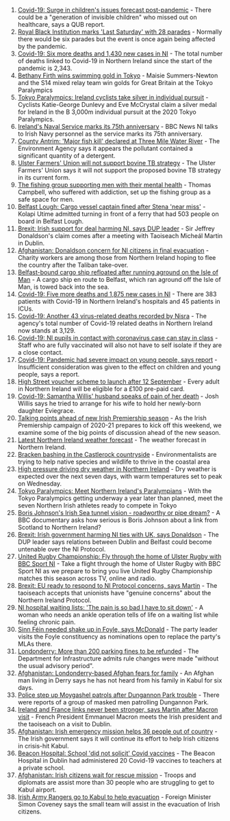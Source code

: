 1. [Covid-19: Surge in children's issues forecast post-pandemic](https://www.bbc.co.uk/news/uk-northern-ireland-58363177?at_medium=RSS&at_campaign=KARANGA) - There could be a "generation of invisible children" who missed out on healthcare, says a QUB report.
2. [Royal Black Institution marks 'Last Saturday' with 28 parades](https://www.bbc.co.uk/news/uk-northern-ireland-58356074?at_medium=RSS&at_campaign=KARANGA) - Normally there would be six parades but the event is once again being affected by the pandemic.
3. [Covid-19: Six more deaths and 1,430 new cases in NI](https://www.bbc.co.uk/news/uk-northern-ireland-58370042?at_medium=RSS&at_campaign=KARANGA) - The total number of deaths linked to Covid-19 in Northern Ireland since the start of the pandemic is 2,343.
4. [Bethany Firth wins swimming gold in Tokyo](https://www.bbc.co.uk/sport/disability-sport/58367911?at_medium=RSS&at_campaign=KARANGA) - Maisie Summers-Newton and the S14 mixed relay team win golds for Great Britain at the Tokyo Paralympics
5. [Tokyo Paralympics: Ireland cyclists take silver in individual pursuit](https://www.bbc.co.uk/sport/disability-sport/58367969?at_medium=RSS&at_campaign=KARANGA) - Cyclists Katie-George Dunlevy and Eve McCrystal claim a silver medal for Ireland in the B 3,000m individual pursuit at the 2020 Tokyo Paralympics.
6. [Ireland's Naval Service marks its 75th anniversary](https://www.bbc.co.uk/news/world-europe-58174618?at_medium=RSS&at_campaign=KARANGA) - BBC News NI talks to Irish Navy personnel as the service marks its 75th anniversary.
7. [County Antrim: 'Major fish kill' declared at Three Mile Water River](https://www.bbc.co.uk/news/uk-northern-ireland-58367747?at_medium=RSS&at_campaign=KARANGA) - The Environment Agency says it appears the pollutant contained a significant quantity of a detergent.
8. [Ulster Farmers' Union will not support bovine TB strategy](https://www.bbc.co.uk/news/uk-northern-ireland-58367751?at_medium=RSS&at_campaign=KARANGA) - The Ulster Farmers' Union says it will not support the proposed bovine TB strategy in its current form.
9. [The fishing group supporting men with their mental health](https://www.bbc.co.uk/news/uk-northern-ireland-foyle-west-58343845?at_medium=RSS&at_campaign=KARANGA) - Thomas Campbell, who suffered with addiction, set up the fishing group as a safe space for men.
10. [Belfast Lough: Cargo vessel captain fined after Stena 'near miss'](https://www.bbc.co.uk/news/uk-northern-ireland-58362394?at_medium=RSS&at_campaign=KARANGA) - Kolapi Utime admitted turning in front of a ferry that had 503 people on board in Belfast Lough.
11. [Brexit: Irish support for deal harming NI, says DUP leader](https://www.bbc.co.uk/news/uk-northern-ireland-58348119?at_medium=RSS&at_campaign=KARANGA) - Sir Jeffrey Donaldson's claim comes after a meeting with Taoiseach Micheál Martin in Dublin.
12. [Afghanistan: Donaldson concern for NI citizens in final evacuation](https://www.bbc.co.uk/news/uk-northern-ireland-58353566?at_medium=RSS&at_campaign=KARANGA) - Charity workers are among those from Northern Ireland hoping to flee the country after the Taliban take-over.
13. [Belfast-bound cargo ship refloated after running aground on the Isle of Man](https://www.bbc.co.uk/news/uk-northern-ireland-58347103?at_medium=RSS&at_campaign=KARANGA) - A cargo ship en route to Belfast, which ran aground off the Isle of Man, is towed back into the sea.
14. [Covid-19: Five more deaths and 1,875 new cases in NI](https://www.bbc.co.uk/news/uk-northern-ireland-58359531?at_medium=RSS&at_campaign=KARANGA) - There are 383 patients with Covid-19 in Northern Ireland's hospitals and 45 patients in ICUs.
15. [Covid-19: Another 43 virus-related deaths recorded by Nisra](https://www.bbc.co.uk/news/uk-northern-ireland-58356054?at_medium=RSS&at_campaign=KARANGA) - The agency's total number of Covid-19 related deaths in Northern Ireland now stands at 3,129.
16. [Covid-19: NI pupils in contact with coronavirus case can stay in class](https://www.bbc.co.uk/news/uk-northern-ireland-58342215?at_medium=RSS&at_campaign=KARANGA) - Staff who are fully vaccinated will also not have to self isolate if they are a close contact.
17. [Covid-19: Pandemic had severe impact on young people, says report](https://www.bbc.co.uk/news/uk-northern-ireland-58334583?at_medium=RSS&at_campaign=KARANGA) - Insufficient consideration was given to the effect on children and young people, says a report.
18. [High Street voucher scheme to launch after 12 September](https://www.bbc.co.uk/news/uk-northern-ireland-58329517?at_medium=RSS&at_campaign=KARANGA) - Every adult in Northern Ireland will be eligible for a £100 pre-paid card.
19. [Covid-19: Samantha Willis' husband speaks of pain of her death](https://www.bbc.co.uk/news/uk-northern-ireland-58320859?at_medium=RSS&at_campaign=KARANGA) - Josh Willis says he tried to arrange for his wife to hold her newly-born daughter Eviegrace.
20. [Talking points ahead of new Irish Premiership season](https://www.bbc.co.uk/sport/football/58143885?at_medium=RSS&at_campaign=KARANGA) - As the Irish Premiership campaign of 2020-21 prepares to kick off this weekend, we examine some of the big points of discussion ahead of the new season.
21. [Latest Northern Ireland weather forecast](https://www.bbc.co.uk/news/uk-northern-ireland-26018439?at_medium=RSS&at_campaign=KARANGA) - The weather forecast in Northern Ireland.
22. [Bracken bashing in the Castlerock countryside](https://www.bbc.co.uk/news/uk-northern-ireland-58284401?at_medium=RSS&at_campaign=KARANGA) - Environmentalists are trying to help native species and wildlife to thrive in the coastal area
23. [High pressure driving dry weather in Northern Ireland](https://www.bbc.co.uk/news/uk-northern-ireland-58315590?at_medium=RSS&at_campaign=KARANGA) - Dry weather is expected over the next seven days, with warm temperatures set to peak on Wednesday.
24. [Tokyo Paralympics: Meet Northern Ireland's Paralympians](https://www.bbc.co.uk/sport/disability-sport/58309324?at_medium=RSS&at_campaign=KARANGA) - With the Tokyo Paralympics getting underway a year later than planned, meet the seven Northern Irish athletes ready to compete in Tokyo
25. [Boris Johnson's Irish Sea tunnel vision - roadworthy or pipe dream?](https://www.bbc.co.uk/news/uk-northern-ireland-58269437?at_medium=RSS&at_campaign=KARANGA) - A BBC documentary asks how serious is Boris Johnson about a link from Scotland to Northern Ireland?
26. [Brexit: Irish government harming NI ties with UK, says Donaldson](https://www.bbc.co.uk/news/uk-northern-ireland-politics-58364050?at_medium=RSS&at_campaign=KARANGA) - The DUP leader says relations between Dublin and Belfast could become untenable over the NI Protocol.
27. [United Rugby Championship: Fly through the home of Ulster Rugby with BBC Sport NI](https://www.bbc.co.uk/sport/av/rugby-union/58347058?at_medium=RSS&at_campaign=KARANGA) - Take a flight through the home of Ulster Rugby with BBC Sport NI as we prepare to bring you live United Rugby Championship matches this season across TV, online and radio.
28. [Brexit: EU ready to respond to NI Protocol concerns, says Martin](https://www.bbc.co.uk/news/uk-northern-ireland-politics-58364048?at_medium=RSS&at_campaign=KARANGA) - The taoiseach accepts that unionists have "genuine concerns" about the Northern Ireland Protocol.
29. [NI hospital waiting lists: 'The pain is so bad I have to sit down'](https://www.bbc.co.uk/news/58343028?at_medium=RSS&at_campaign=KARANGA) - A woman who needs an ankle operation tells of life on a waiting list while feeling chronic pain.
30. [Sinn Féin needed shake up in Foyle, says McDonald](https://www.bbc.co.uk/news/uk-northern-ireland-foyle-west-58345722?at_medium=RSS&at_campaign=KARANGA) - The party leader visits the Foyle constituency as nominations open to replace the party's MLAs there.
31. [Londonderry: More than 200 parking fines to be refunded](https://www.bbc.co.uk/news/uk-northern-ireland-foyle-west-58333604?at_medium=RSS&at_campaign=KARANGA) - The Department for Infrastructure admits rule changes were made "without the usual advisory period".
32. [Afghanistan: Londonderry-based Afghan fears for family](https://www.bbc.co.uk/news/uk-northern-ireland-foyle-west-58333606?at_medium=RSS&at_campaign=KARANGA) - An Afghan man living in Derry says he has not heard from his family in Kabul for six days.
33. [Police step up Moygashel patrols after Dungannon Park trouble](https://www.bbc.co.uk/news/uk-northern-ireland-58330825?at_medium=RSS&at_campaign=KARANGA) - There were reports of a group of masked men patrolling Dungannon Park.
34. [Ireland and France links never been stronger, says Martin after Macron visit](https://www.bbc.co.uk/news/world-58342210?at_medium=RSS&at_campaign=KARANGA) - French President Emmanuel Macron meets the Irish president and the taoiseach on a visit to Dublin.
35. [Afghanistan: Irish emergency mission helps 36 people out of country](https://www.bbc.co.uk/news/world-europe-58348628?at_medium=RSS&at_campaign=KARANGA) - The Irish government says it will continue its effort to help Irish citizens in crisis-hit Kabul.
36. [Beacon Hospital: School 'did not solicit' Covid vaccines](https://www.bbc.co.uk/news/world-europe-58327568?at_medium=RSS&at_campaign=KARANGA) - The Beacon Hospital in Dublin had administered 20 Covid-19 vaccines to teachers at a private school.
37. [Afghanistan: Irish citizens wait for rescue mission](https://www.bbc.co.uk/news/world-europe-58314977?at_medium=RSS&at_campaign=KARANGA) - Troops and diplomats are assist more than 30 people who are struggling to get to Kabul airport.
38. [Irish Army Rangers go to Kabul to help evacuation](https://www.bbc.co.uk/news/world-europe-58309751?at_medium=RSS&at_campaign=KARANGA) - Foreign Minister Simon Coveney says the small team will assist in the evacuation of Irish citizens.
